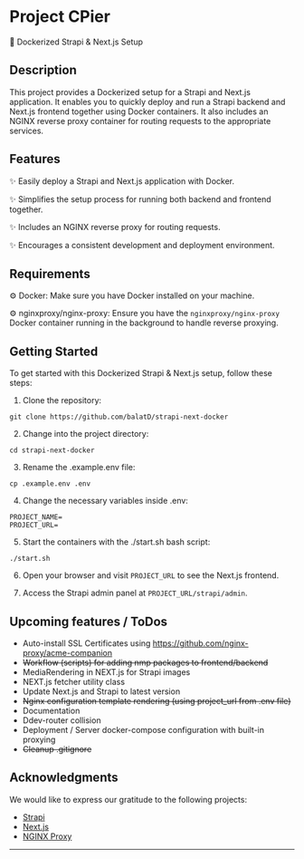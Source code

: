# Project CPier 

🐳 Dockerized Strapi & Next.js Setup

## Description

This project provides a Dockerized setup for a Strapi and Next.js application. It enables you to quickly deploy and run a Strapi backend and Next.js frontend together using Docker containers. It also includes an NGINX reverse proxy container for routing requests to the appropriate services.

## Features

✨ Easily deploy a Strapi and Next.js application with Docker.

✨ Simplifies the setup process for running both backend and frontend together.

✨ Includes an NGINX reverse proxy for routing requests.

✨ Encourages a consistent development and deployment environment.

## Requirements

⚙️ Docker: Make sure you have Docker installed on your machine.

⚙️ nginxproxy/nginx-proxy: Ensure you have the `nginxproxy/nginx-proxy` Docker container running in the background to handle reverse proxying.

## Getting Started

To get started with this Dockerized Strapi & Next.js setup, follow these steps:

1. Clone the repository:

```shell
git clone https://github.com/balatD/strapi-next-docker
```

2. Change into the project directory:

```shell
cd strapi-next-docker
```

3. Rename the .example.env file:

```shell
cp .example.env .env
```

4. Change the necessary variables inside .env:

```dotenv
PROJECT_NAME=
PROJECT_URL=
```

5. Start the containers with the ./start.sh bash script:

```shell
./start.sh
```

6. Open your browser and visit `PROJECT_URL` to see the Next.js frontend.

7. Access the Strapi admin panel at `PROJECT_URL/strapi/admin`.

## Upcoming features / ToDos

- Auto-install SSL Certificates using https://github.com/nginx-proxy/acme-companion
- ~~Workflow (scripts) for adding nmp packages to frontend/backend~~
- MediaRendering in NEXT.js for Strapi images
- NEXT.js fetcher utility class
- Update Next.js and Strapi to latest version
- ~~Nginx configuration template rendering (using project_url from .env file)~~
- Documentation
- Ddev-router collision
- Deployment / Server docker-compose configuration with built-in proxying
- ~~Cleanup .gitignore~~

## Acknowledgments

We would like to express our gratitude to the following projects:

- [Strapi](https://strapi.io)
- [Next.js](https://nextjs.org)
- [NGINX Proxy](https://github.com/nginx-proxy/nginx-proxy)


---
